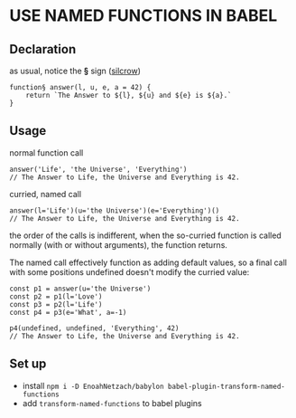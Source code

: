 # USE NAMED FUNCTIONS IN BABEL

## Declaration

as usual, notice the **§** sign ([silcrow](https://en.wikipedia.org/wiki/Section_sign))
```es6
function§ answer(l, u, e, a = 42) {
    return `The Answer to ${l}, ${u} and ${e} is ${a}.`
}
```

## Usage

normal function call
```es6
answer('Life', 'the Universe', 'Everything')
// The Answer to Life, the Universe and Everything is 42.
```

curried, named call
```es6
answer(l='Life')(u='the Universe')(e='Everything')()
// The Answer to Life, the Universe and Everything is 42.
```
the order of the calls is indifferent, when the so-curried function is
called normally (with or without arguments), the function returns.

The named call effectively function as adding default values, so a
final call with some positions undefined doesn't modify the curried
value:
```es6
const p1 = answer(u='the Universe')
const p2 = p1(l='Love')
const p3 = p2(l='Life')
const p4 = p3(e='What', a=-1)

p4(undefined, undefined, 'Everything', 42)
// The Answer to Life, the Universe and Everything is 42.
```

## Set up

 - install `npm i -D EnoahNetzach/babylon babel-plugin-transform-named-functions`
 - add `transform-named-functions` to babel plugins
